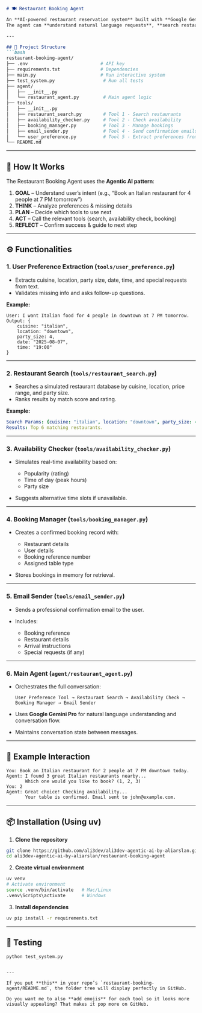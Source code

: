 ````markdown
# 🍽️ Restaurant Booking Agent

An **AI-powered restaurant reservation system** built with **Google Gemini Pro** and modular Python tools.  
The agent can **understand natural language requests**, **search restaurants**, **check availability**, **book tables**, and **send confirmation emails** — all in a conversational, agentic flow.

---

## 📁 Project Structure
```bash
restaurant-booking-agent/
├── .env                           # API key
├── requirements.txt               # Dependencies
├── main.py                        # Run interactive system
├── test_system.py                  # Run all tests
├── agent/
│   ├── __init__.py
│   └── restaurant_agent.py         # Main agent logic
├── tools/
│   ├── __init__.py
│   ├── restaurant_search.py        # Tool 1 - Search restaurants
│   ├── availability_checker.py     # Tool 2 - Check availability
│   ├── booking_manager.py          # Tool 3 - Manage bookings
│   ├── email_sender.py             # Tool 4 - Send confirmation emails
│   └── user_preference.py          # Tool 5 - Extract preferences from text
└── README.md
````

---

## 🧠 How It Works

The Restaurant Booking Agent uses the **Agentic AI pattern**:

1. **GOAL** – Understand user’s intent (e.g., “Book an Italian restaurant for 4 people at 7 PM tomorrow”)
2. **THINK** – Analyze preferences & missing details
3. **PLAN** – Decide which tools to use next
4. **ACT** – Call the relevant tools (search, availability check, booking)
5. **REFLECT** – Confirm success & guide to next step

---

## ⚙️ Functionalities

### 1. **User Preference Extraction** (`tools/user_preference.py`)

* Extracts cuisine, location, party size, date, time, and special requests from text.
* Validates missing info and asks follow-up questions.

**Example:**

```plaintext
User: I want Italian food for 4 people in downtown at 7 PM tomorrow.
Output: {
    cuisine: "italian",
    location: "downtown",
    party_size: 4,
    date: "2025-08-07",
    time: "19:00"
}
```

---

### 2. **Restaurant Search** (`tools/restaurant_search.py`)

* Searches a simulated restaurant database by cuisine, location, price range, and party size.
* Ranks results by match score and rating.

**Example:**

```yaml
Search Params: {cuisine: "italian", location: "downtown", party_size: 4}
Results: Top 6 matching restaurants.
```

---

### 3. **Availability Checker** (`tools/availability_checker.py`)

* Simulates real-time availability based on:

  * Popularity (rating)
  * Time of day (peak hours)
  * Party size
* Suggests alternative time slots if unavailable.

---

### 4. **Booking Manager** (`tools/booking_manager.py`)

* Creates a confirmed booking record with:

  * Restaurant details
  * User details
  * Booking reference number
  * Assigned table type
* Stores bookings in memory for retrieval.

---

### 5. **Email Sender** (`tools/email_sender.py`)

* Sends a professional confirmation email to the user.
* Includes:

  * Booking reference
  * Restaurant details
  * Arrival instructions
  * Special requests (if any)

---

### 6. **Main Agent** (`agent/restaurant_agent.py`)

* Orchestrates the full conversation:

  ```
  User Preference Tool → Restaurant Search → Availability Check → Booking Manager → Email Sender
  ```
* Uses **Google Gemini Pro** for natural language understanding and conversation flow.
* Maintains conversation state between messages.

---

## 🚀 Example Interaction

```plaintext
You: Book an Italian restaurant for 2 people at 7 PM downtown today.
Agent: I found 3 great Italian restaurants nearby...
       Which one would you like to book? (1, 2, 3)
You: 2
Agent: Great choice! Checking availability...
       Your table is confirmed. Email sent to john@example.com.
```

---

## 📦 Installation (Using uv)

1. **Clone the repository**

```bash
git clone https://github.com/ali3dev/ali3dev-agentic-ai-by-aliarslan.git
cd ali3dev-agentic-ai-by-aliarslan/restaurant-booking-agent
```

2. **Create virtual environment**

```bash
uv venv
# Activate environment
source .venv/bin/activate   # Mac/Linux
.venv\Scripts\activate      # Windows
```

3. **Install dependencies**

```bash
uv pip install -r requirements.txt
```

---

## 🧪 Testing

```bash
python test_system.py
```

```

---

If you put **this** in your repo’s `restaurant-booking-agent/README.md`, the folder tree will display perfectly in GitHub.  

Do you want me to also **add emojis** for each tool so it looks more visually appealing? That makes it pop more on GitHub.
```
